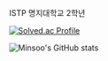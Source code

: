 ISTP
명지대학교 2학년

[![Solved.ac Profile](http://mazassumnida.wtf/api/v2/generate_badge?boj=mspark010506)](https://solved.ac/mspark010506/)

![Minsoo's GitHub stats](https://github-readme-stats.vercel.app/api?username=minsoo0506&show_icons=true&theme=radical)
